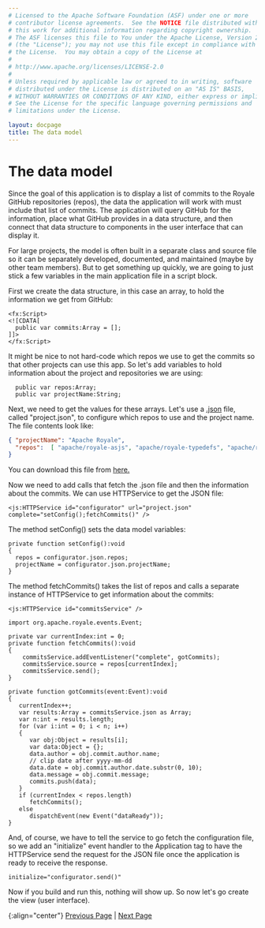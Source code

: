 ```yaml
---
# Licensed to the Apache Software Foundation (ASF) under one or more
# contributor license agreements.  See the NOTICE file distributed with
# this work for additional information regarding copyright ownership.
# The ASF licenses this file to You under the Apache License, Version 2.0
# (the "License"); you may not use this file except in compliance with
# the License.  You may obtain a copy of the License at
# 
# http://www.apache.org/licenses/LICENSE-2.0
# 
# Unless required by applicable law or agreed to in writing, software
# distributed under the License is distributed on an "AS IS" BASIS,
# WITHOUT WARRANTIES OR CONDITIONS OF ANY KIND, either express or implied.
# See the License for the specific language governing permissions and
# limitations under the License.

layout: docpage
title: The data model
---
```


# The data model

Since the goal of this application is to display a list of commits to the Royale GitHub repositories (repos), the data the application will work with must include that list of commits. The application will query GitHub for the information, place what GitHub provides in a data structure, and then connect that data structure to components in the user interface that can display it.

For large projects, the model is often built in a separate class and source file so it can be separately developed, documented, and maintained (maybe by other team members). But to get something up quickly, we are going to just stick a few variables in the main application file in a script block.

First we create the data structure, in this case an array, to hold the information we get from GitHub:

```mxml
<fx:Script>
<![CDATA[
  public var commits:Array = [];
]]>
</fx:Script>
```

It might be nice to not hard-code which repos we use to get the commits so that other projects can use this app. So let's add variables to hold information about the project and repositories we are using:

```as3
  public var repos:Array;
  public var projectName:String;
```

Next, we need to get the values for these arrays. Let's use a <a href="https://www.json.org/" target="_blank">.json</a> file, called "project.json", to configure which repos to use and the project name. The file contents look like:

```json
{ "projectName": "Apache Royale",
  "repos":  [ "apache/royale-asjs", "apache/royale-typedefs", "apache/royale-compiler" ]
}
```
You can download this file from [here.](https://github.com/apache/royale-asjs/blob/develop/examples/express/GitHubCommitLogViewer/src/main/resources/project.json)

Now we need to add calls that fetch the .json file and then the information about the commits.  We can use HTTPService to get the JSON file:

```mxml
<js:HTTPService id="configurator" url="project.json" complete="setConfig();fetchCommits()" />
```
The method setConfig() sets the data model variables:

```as3
private function setConfig():void
{
  repos = configurator.json.repos;
  projectName = configurator.json.projectName;
}
```

The method fetchCommits() takes the list of repos and calls a separate instance of HTTPService to get information about the commits:

```mxml
<js:HTTPService id="commitsService" />
```

```as3
import org.apache.royale.events.Event;

private var currentIndex:int = 0;
private function fetchCommits():void
{
    commitsService.addEventListener("complete", gotCommits);
    commitsService.source = repos[currentIndex];
    commitsService.send();
}

private function gotCommits(event:Event):void
{
   currentIndex++;
   var results:Array = commitsService.json as Array;
   var n:int = results.length;
   for (var i:int = 0; i < n; i++)
   {
      var obj:Object = results[i];
      var data:Object = {};
      data.author = obj.commit.author.name;
      // clip date after yyyy-mm-dd
      data.date = obj.commit.author.date.substr(0, 10);
      data.message = obj.commit.message;
      commits.push(data);
   }
   if (currentIndex < repos.length)
      fetchCommits();
   else
      dispatchEvent(new Event("dataReady"));
}

```

And, of course, we have to tell the service to go fetch the configuration file, so we add an "initialize" event handler to the Application tag to have the HTTPService send the request for the JSON file once the application is ready to receive the response.

```mxml
initialize="configurator.send()"
```

Now if you build and run this, nothing will show up. So now let's go create the view (user interface).

{:align="center"}
[Previous Page](create-an-application/application-tutorial/main.html) \| [Next Page](create-an-application/application-tutorial/view.html)

